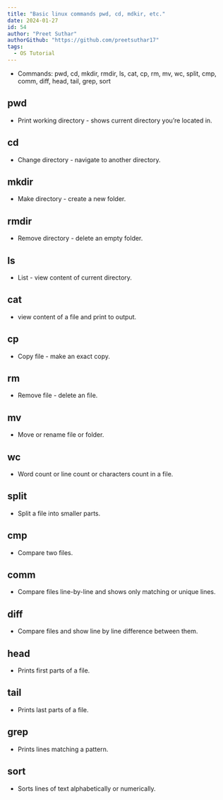 ```yaml
---
title: "Basic linux commands pwd, cd, mdkir, etc."
date: 2024-01-27
id: 54
author: "Preet Suthar"
authorGithub: "https://github.com/preetsuthar17"
tags:
  - OS Tutorial
---
```


- Commands: pwd, cd, mkdir, rmdir, ls, cat, cp, rm, mv, wc, split, cmp, comm, diff, head, tail, grep, sort

## pwd

- Print working directory - shows current directory you’re located in.

## cd

- Change directory - navigate to another directory.

## mkdir

- Make directory - create a new folder.

## rmdir

- Remove directory - delete an empty folder.

## ls

- List - view content of current directory.

## cat

- view content of a file and print to output.

## cp

- Copy file - make an exact copy.

## rm

- Remove file - delete an file.

## mv

- Move or rename file or folder.

## wc

- Word count or line count or characters count in a file.

## split

- Split a file into smaller parts.

## cmp

- Compare two files.

## comm

- Compare files line-by-line and shows only matching or unique lines.

## diff

- Compare files and show line by line difference between them.

## head

- Prints first parts of a file.

## tail

- Prints last parts of a file.

## grep

- Prints lines matching a pattern.

## sort

- Sorts lines of text alphabetically or numerically.

